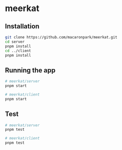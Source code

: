 # meerkat

## Installation

```bash
git clone https://github.com/macaronpark/meerkat.git
cd server
pnpm install
cd ../client
pnpm install
```

## Running the app

```bash
# meerkat/server
pnpm start

# meerkat/client
pnpm start
```

## Test

```bash
# meerkat/server
pnpm test

# meerkat/client
pnpm test
```
